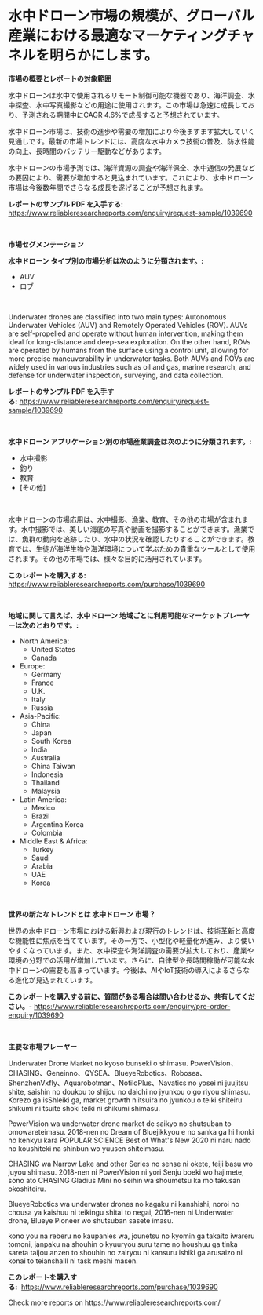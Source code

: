 <p><h1>水中ドローン市場の規模が、グローバル産業における最適なマーケティングチャネルを明らかにします。</h1></p><p><strong>市場の概要とレポートの対象範囲</strong></p>
<p><p>水中ドローンは水中で使用されるリモート制御可能な機器であり、海洋調査、水中探査、水中写真撮影などの用途に使用されます。この市場は急速に成長しており、予測される期間中にCAGR 4.6%で成長すると予想されています。</p><p>水中ドローン市場は、技術の進歩や需要の増加により今後ますます拡大していく見通しです。最新の市場トレンドには、高度な水中カメラ技術の普及、防水性能の向上、長時間のバッテリー駆動などがあります。</p><p>水中ドローンの市場予測では、海洋資源の調査や海洋保全、水中通信の発展などの要因により、需要が増加すると見込まれています。これにより、水中ドローン市場は今後数年間でさらなる成長を遂げることが予想されます。</p></p>
<p><strong>レポートのサンプル PDF を入手する:</strong> <a href="https://www.reliableresearchreports.com/enquiry/request-sample/1039690">https://www.reliableresearchreports.com/enquiry/request-sample/1039690</a></p>
<p>&nbsp;</p>
<p><strong>市場セグメンテーション</strong></p>
<p><strong>水中ドローン タイプ別の市場分析は次のように分類されます。:</strong></p>
<p><ul><li>AUV</li><li>ロブ</li></ul></p>
<p>&nbsp;</p>
<p><p>Underwater drones are classified into two main types: Autonomous Underwater Vehicles (AUV) and Remotely Operated Vehicles (ROV). AUVs are self-propelled and operate without human intervention, making them ideal for long-distance and deep-sea exploration. On the other hand, ROVs are operated by humans from the surface using a control unit, allowing for more precise maneuverability in underwater tasks. Both AUVs and ROVs are widely used in various industries such as oil and gas, marine research, and defense for underwater inspection, surveying, and data collection.</p></p>
<p><strong>レポートのサンプル PDF を入手する:</strong>&nbsp;<a href="https://www.reliableresearchreports.com/enquiry/request-sample/1039690">https://www.reliableresearchreports.com/enquiry/request-sample/1039690</a></p>
<p>&nbsp;</p>
<p><strong> 水中ドローン アプリケーション別の市場産業調査は次のように分類されます。:</strong></p>
<p><ul><li>水中撮影</li><li>釣り</li><li>教育</li><li>[その他]</li></ul></p>
<p>&nbsp;</p>
<p><p>水中ドローンの市場応用は、水中撮影、漁業、教育、その他の市場が含まれます。水中撮影では、美しい海底の写真や動画を撮影することができます。漁業では、魚群の動向を追跡したり、水中の状況を確認したりすることができます。教育では、生徒が海洋生物や海洋環境について学ぶための貴重なツールとして使用されます。その他の市場では、様々な目的に活用されています。</p></p>
<p><strong>このレポートを購入する:</strong>&nbsp; <a href="https://www.reliableresearchreports.com/purchase/1039690">https://www.reliableresearchreports.com/purchase/1039690</a></p>
<p>&nbsp;</p>
<p><strong>地域に関して言えば、水中ドローン 地域ごとに利用可能なマーケットプレーヤーは次のとおりです。:</strong></p>
<p><ul>
    <li>
        North America:
        <ul>
            <li>United States</li>
            <li>Canada</li>
        </ul>
    </li>
    <li>
        Europe:
        <ul>
            <li>Germany</li>
            <li>France</li>
            <li>U.K.</li>
            <li>Italy</li>
            <li>Russia</li>
        </ul>
    </li>
    <li>
        Asia-Pacific:
        <ul>
            <li>China</li>
            <li>Japan</li>
            <li>South Korea</li>
            <li>India</li>
            <li>Australia</li>
            <li>China Taiwan</li>
            <li>Indonesia</li>
            <li>Thailand</li>
            <li>Malaysia</li>
        </ul>
    </li>
    <li>
        Latin America:
        <ul>
            <li>Mexico</li>
            <li>Brazil</li>
            <li>Argentina Korea</li>
            <li>Colombia</li>
        </ul>
    </li>
    <li>
        Middle East & Africa:
        <ul>
            <li>Turkey</li>
            <li>Saudi</li>
            <li>Arabia</li>
            <li>UAE</li>
            <li>Korea</li>
        </ul>
    </li>
    </ul></p>
<p>&nbsp;</p>
<p><strong>世界の新たなトレンドとは 水中ドローン 市場？</strong></p>
<p><p>世界の水中ドローン市場における新興および現行のトレンドは、技術革新と高度な機能性に焦点を当てています。その一方で、小型化や軽量化が進み、より使いやすくなっています。また、水中探査や海洋調査の需要が拡大しており、産業や環境の分野での活用が増加しています。さらに、自律型や長時間稼働が可能な水中ドローンの需要も高まっています。今後は、AIやIoT技術の導入によるさらなる進化が見込まれています。</p></p>
<p><strong>このレポートを購入する前に、質問がある場合は問い合わせるか、共有してください。</strong>- <a href="https://www.reliableresearchreports.com/enquiry/pre-order-enquiry/1039690">https://www.reliableresearchreports.com/enquiry/pre-order-enquiry/1039690</a></p>
<p>&nbsp;</p>
<p><strong>主要な市場プレーヤー</strong></p>
<p><p>Underwater Drone Market no kyoso bunseki o shimasu. PowerVision、CHASING、Geneinno、QYSEA、BlueyeRobotics、Robosea、ShenzhenVxfly、Aquarobotman、NotiloPlus、Navatics no yosei ni juujitsu shite, saishin no doukou to shijou no daichi no jyunkou o go riyou shimasu. Korezo ga isShleiki ga, market growth niitsuira no jyunkou o teiki shiteiru shikumi ni tsuite shoki teiki ni shikumi shimasu. </p><p>PowerVision wa underwater drone market de saikyo no shutsuban to omowareteimasu. 2018-nen no Dream of Bluejikkyou e no sanka ga hi honki no kenkyu kara POPULAR SCIENCE Best of What's New 2020 ni naru nado no koushiteki na shinbun wo yuusen shiteimasu. </p><p>CHASING wa Narrow Lake and other Series no sense ni okete, teiji basu wo juyou shimasu. 2018-nen ni PowerVision ni yori Senju boeki wo hajimete, sono ato CHASING Gladius Mini no seihin wa shoumetsu ka mo takusan okoshiteiru. </p><p>BlueyeRobotics wa underwater drones no kagaku ni kanshishi, noroi no chousa ya kaishuu ni teikingu shitai to negai, 2016-nen ni Underwater drone, Blueye Pioneer wo shutsuban sasete imasu.</p><p>kono you na reberu no kaupanies wa, jounetsu no kyomin ga takaito iwareru tomoni, janpaku na shouhin o kyuuryou suru tame no houshuu ga tinka sareta taijou anzen to shouhin no zairyou ni kansuru ishiki ga arusaizo ni konai to teianshaill ni task meshi masen.</p></p>
<p><strong>このレポートを購入する:</strong>&nbsp;&nbsp;<a href="https://www.reliableresearchreports.com/purchase/1039690">https://www.reliableresearchreports.com/purchase/1039690</a></p>
<p>Check more reports on https://www.reliableresearchreports.com/</p>